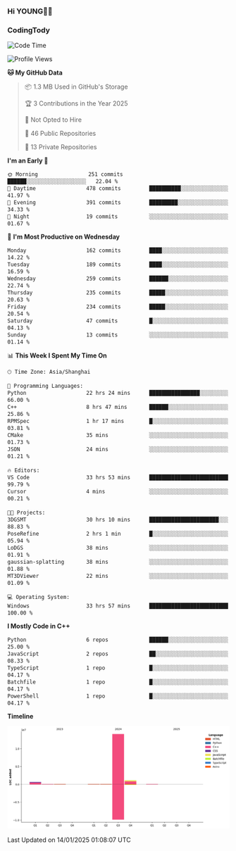 <!--
**IHKYoung/IHKYoung** is a ✨ _special_ ✨ repository because its `README.md` (this file) appears on your GitHub profile.

Here are some ideas to get you started:

- 🔭 I’m currently working on ...
- 🌱 I’m currently learning ...
- 👯 I’m looking to collaborate on ...
- 🤔 I’m looking for help with ...
- 💬 Ask me about ...
- 📫 How to reach me: ...
- 😄 Pronouns: ...
- ⚡ Fun fact: ...
-->

### Hi YOUNG👋🏻


### CodingTody
<!--START_SECTION:waka-->
![Code Time](http://img.shields.io/badge/Code%20Time-674%20hrs%2036%20mins-blue)

![Profile Views](http://img.shields.io/badge/Profile%20Views-0-blue)

**🐱 My GitHub Data** 

> 📦 1.3 MB Used in GitHub's Storage 
 > 
> 🏆 3 Contributions in the Year 2025
 > 
> 🚫 Not Opted to Hire
 > 
> 📜 46 Public Repositories 
 > 
> 🔑 13 Private Repositories 
 > 
**I'm an Early 🐤** 

```text
🌞 Morning                251 commits         ██████░░░░░░░░░░░░░░░░░░░   22.04 % 
🌆 Daytime                478 commits         ██████████░░░░░░░░░░░░░░░   41.97 % 
🌃 Evening                391 commits         █████████░░░░░░░░░░░░░░░░   34.33 % 
🌙 Night                  19 commits          ░░░░░░░░░░░░░░░░░░░░░░░░░   01.67 % 
```
📅 **I'm Most Productive on Wednesday** 

```text
Monday                   162 commits         ████░░░░░░░░░░░░░░░░░░░░░   14.22 % 
Tuesday                  189 commits         ████░░░░░░░░░░░░░░░░░░░░░   16.59 % 
Wednesday                259 commits         ██████░░░░░░░░░░░░░░░░░░░   22.74 % 
Thursday                 235 commits         █████░░░░░░░░░░░░░░░░░░░░   20.63 % 
Friday                   234 commits         █████░░░░░░░░░░░░░░░░░░░░   20.54 % 
Saturday                 47 commits          █░░░░░░░░░░░░░░░░░░░░░░░░   04.13 % 
Sunday                   13 commits          ░░░░░░░░░░░░░░░░░░░░░░░░░   01.14 % 
```


📊 **This Week I Spent My Time On** 

```text
🕑︎ Time Zone: Asia/Shanghai

💬 Programming Languages: 
Python                   22 hrs 24 mins      ████████████████░░░░░░░░░   66.00 % 
C++                      8 hrs 47 mins       ██████░░░░░░░░░░░░░░░░░░░   25.86 % 
RPMSpec                  1 hr 17 mins        █░░░░░░░░░░░░░░░░░░░░░░░░   03.81 % 
CMake                    35 mins             ░░░░░░░░░░░░░░░░░░░░░░░░░   01.73 % 
JSON                     24 mins             ░░░░░░░░░░░░░░░░░░░░░░░░░   01.21 % 

🔥 Editors: 
VS Code                  33 hrs 53 mins      █████████████████████████   99.79 % 
Cursor                   4 mins              ░░░░░░░░░░░░░░░░░░░░░░░░░   00.21 % 

🐱‍💻 Projects: 
3DGSMT                   30 hrs 10 mins      ██████████████████████░░░   88.83 % 
PoseRefine               2 hrs 1 min         █░░░░░░░░░░░░░░░░░░░░░░░░   05.94 % 
LoDGS                    38 mins             ░░░░░░░░░░░░░░░░░░░░░░░░░   01.91 % 
gaussian-splatting       38 mins             ░░░░░░░░░░░░░░░░░░░░░░░░░   01.88 % 
MT3DViewer               22 mins             ░░░░░░░░░░░░░░░░░░░░░░░░░   01.09 % 

💻 Operating System: 
Windows                  33 hrs 57 mins      █████████████████████████   100.00 % 
```

**I Mostly Code in C++** 

```text
Python                   6 repos             ██████░░░░░░░░░░░░░░░░░░░   25.00 % 
JavaScript               2 repos             ██░░░░░░░░░░░░░░░░░░░░░░░   08.33 % 
TypeScript               1 repo              █░░░░░░░░░░░░░░░░░░░░░░░░   04.17 % 
Batchfile                1 repo              █░░░░░░░░░░░░░░░░░░░░░░░░   04.17 % 
PowerShell               1 repo              █░░░░░░░░░░░░░░░░░░░░░░░░   04.17 % 
```



**Timeline**

![Lines of Code chart](https://raw.githubusercontent.com/IHKYoung/IHKYoung/baseline/assets/bar_graph.png)


 Last Updated on 14/01/2025 01:08:07 UTC
<!--END_SECTION:waka-->
